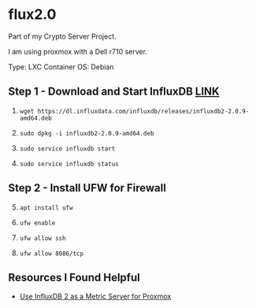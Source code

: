 # flux2.0
Part of my Crypto Server Project.

I am using proxmox with a Dell r710 server. 

Type:  LXC Container
OS: Debian 

## Step 1 - Download and Start InfluxDB [LINK](https://docs.influxdata.com/influxdb/v2.0/install/?t=Linux)
1.     wget https://dl.influxdata.com/influxdb/releases/influxdb2-2.0.9-amd64.deb
2.     sudo dpkg -i influxdb2-2.0.9-amd64.deb
3.     sudo service influxdb start
4.     sudo service influxdb status
## Step 2 - Install UFW for Firewall
5.     apt install ufw 
6.     ufw enable
7.     ufw allow ssh
8.     ufw allow 8086/tcp

## Resources I Found Helpful
- [Use InfluxDB 2 as a Metric Server for Proxmox](https://saelzler.com/tech/use-influxdb-2-as-a-metric-server-for-proxmox/)